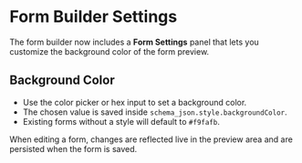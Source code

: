 # Form Builder Settings

The form builder now includes a **Form Settings** panel that lets you customize
the background color of the form preview.

## Background Color

- Use the color picker or hex input to set a background color.
- The chosen value is saved inside `schema_json.style.backgroundColor`.
- Existing forms without a style will default to `#f9fafb`.

When editing a form, changes are reflected live in the preview area and are
persisted when the form is saved.
